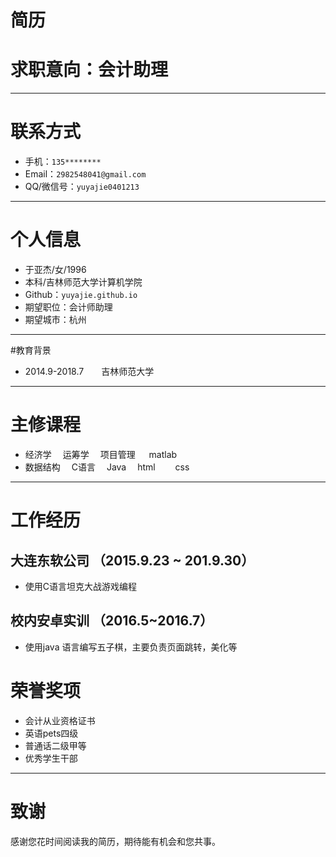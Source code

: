 # 简历
#  求职意向：会计助理

--- 
 # 联系方式

- 手机：```135******** ```
- Email：```2982548041@gmail.com ```
- QQ/微信号：```yuyajie0401213```

--- 
# 个人信息

 - 于亚杰/女/1996 
 - 本科/吉林师范大学计算机学院 
 - Github：```yuyajie.github.io```
 - 期望职位：会计师助理
 - 期望城市：杭州

---

#教育背景
- 2014.9-2018.7　　吉林师范大学

---
# 主修课程
- 经济学  　运筹学　 项目管理 　 matlab 　 
- 数据结构　  C语言 　Java  　html　 　css


---
# 工作经历

## 大连东软公司 （2015.9.23 ~ 201.9.30）

-  使用C语言坦克大战游戏编程 

## 校内安卓实训 （2016.5~2016.7） 

- 使用java 语言编写五子棋，主要负责页面跳转，美化等
 
 
# 荣誉奖项

 - 会计从业资格证书
 - 英语pets四级
 - 普通话二级甲等
 -  优秀学生干部

 ---

# 致谢
感谢您花时间阅读我的简历，期待能有机会和您共事。
